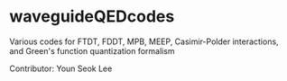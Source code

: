 # waveguideQEDcodes

Various codes for FTDT, FDDT, MPB, MEEP, Casimir-Polder interactions, and Green's function quantization formalism

Contributor: Youn Seok Lee
